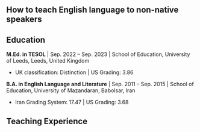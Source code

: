 ## How to teach English language to non-native speakers

## Education

**M.Ed. in TESOL** | Sep. 2022 – Sep. 2023 | School of Education, University of Leeds, Leeds, United Kingdom

- UK classification: Distinction | US Grading: 3.86

**B.A. in English Language and Literature** | Sep. 2011 – Sep. 2015 | School of Education,  University of  Mazandaran, Babolsar, Iran
  
- Iran Grading System: 17.47 | US Grading: 3.68
  
## Teaching Experience




